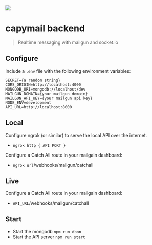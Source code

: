 <img src="https://cdn.theatlantic.com/assets/media/img/photo/2018/11/photos-companionable-capybaras/c02_142762210/main_900.jpg?1543518717" />

capymail backend
===
> Realtime messaging with mailgun and socket.io

## Configure

Include a `.env` file with the following environment variables:

```
SECRET={a random string}
CORS_ORIGIN=http://localhost:4000
MONGODB_URI=mongodb://localhost/dev
MAILGUN_DOMAIN={your mailgun domain}
MAILGUN_API_KEY={your mailgun api key}
NODE_ENV=development
API_URL=http://localhost:8000
```

## Local
Configure ngrok (or similar) to serve the local API over the internet.
* `ngrok http { API PORT }`

Configure a Catch All route in your mailgain dashboard:
* `ngrok url`/webhooks/mailgun/catchall

## Live
Configure a Catch All route in your mailgain dashboard:
* `API_URL`/webhooks/mailgun/catchall

## Start

* Start the mongodb `npm run dbon`
* Start the API server `npm run start`
